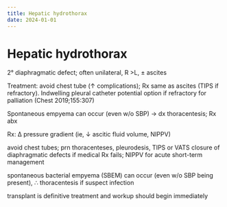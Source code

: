 ```yaml
---
title: Hepatic hydrothorax
date: 2024-01-01
---
```

# Hepatic hydrothorax


2° diaphragmatic defect; often unilateral, R >L, ± ascites

Treatment: avoid chest tube (↑ complications); Rx same as ascites (TIPS if refractory). Indwelling pleural catheter potential option if refractory for palliation (Chest 2019;155:307)

Spontaneous empyema can occur (even w/o SBP) → dx thoracentesis; Rx abx

Rx: Δ pressure gradient (ie, ↓ ascitic fluid volume, NIPPV)

avoid chest tubes; prn thoracenteses, pleurodesis, TIPS or VATS closure of diaphragmatic defects if medical Rx fails; NIPPV for acute short-term management

spontaneous bacterial empyema (SBEM) can occur (even w/o SBP being present), ∴ thoracentesis if suspect infection

transplant is definitive treatment and workup should begin immediately
